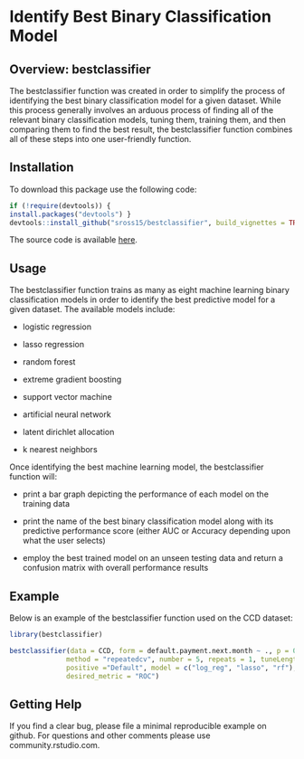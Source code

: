 # Identify Best Binary Classification Model

## Overview: bestclassifier

The bestclassifier function was created in order to simplify the process of identifying the best binary classification model for a given dataset. While this process generally involves an arduous process of finding all of the relevant binary classification models, tuning them, training them, and then comparing them to find the best result, the bestclassifier function combines all of these steps into one user-friendly function.

## Installation

To download this package use the following code:

``` r
if (!require(devtools)) {
install.packages("devtools") }
devtools::install_github("sross15/bestclassifier", build_vignettes = TRUE)
```

The source code is available [here](https://github.com/sross15/bestclassifier).

## Usage

The bestclassifier function trains as many as eight machine learning binary classification models in order to identify the best predictive model for a given dataset. The available models include:

  - logistic regression

  - lasso regression

  - random forest

  - extreme gradient boosting
  
  - support vector machine
  
  - artificial neural network
  
  - latent dirichlet allocation
  
  - k nearest neighbors
  

Once identifying the best machine learning model, the bestclassifier function will: 

  - print a bar graph depicting the performance of each model on the training data

  - print the name of the best binary classification model along with its predictive performance score (either AUC or Accuracy depending upon what the user selects)

  - employ the best trained model on an unseen testing data and return a confusion matrix with overall performance results

## Example 

Below is an example of the bestclassifier function used on the CCD dataset:

``` r
library(bestclassifier)

bestclassifier(data = CCD, form = default.payment.next.month ~ ., p = 0.7, 
              method = "repeatedcv", number = 5, repeats = 1, tuneLength = 5, 
              positive ="Default", model = c("log_reg", "lasso", "rf"), set_seed = 1234, subset_train = .01, 
              desired_metric = "ROC")
```

## Getting Help

If you find a clear bug, please file a minimal reproducible example on github. For questions and other comments please use community.rstudio.com.
